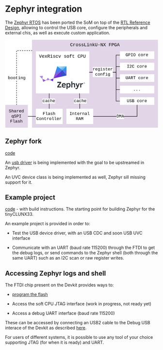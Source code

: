 # Zephyr integration

The [Zephyr RTOS](https://docs.zephyrproject.org/) has been ported the SoM on
top of the [RTL Reference Design](rtl_reference_design.md), allowing to control
the USB core, configure the peripherals and external chis, as well as execute
custom application.

![](images/zephyr_architecture.drawio.png)


## Zephyr fork

[code](https://github.com/tinyvision-ai-inc/zephyr/tree/tinyclunx33)

An
[usb driver](https://github.com/tinyvision-ai-inc/zephyr/blob/tinyclunx33/drivers/usb/udc/udc_usb23.c)
is being implemented with the goal to be upstreamed in Zephyr.

An UVC device class is being implemented as well,
Zephyr sill missing support for it.


## Example project

[code](https://github.com/tinyvision-ai-inc/tinyclunx33_zephyr_example) -
  with build instructions. The starting point for building Zephyr for the
  tinyCLUNX33.

An example project is provided in order to:

- Test the USB device driver, with an USB CDC and soon USB UVC interface

- Communicate with an UART (baud rate 115200) through the FTDI to get
  the debug logs, or send commands to the Zephyr shell (both through the
  same UART) such as an I2C scan or raw register writes.


## Accessing Zephyr logs and shell

The FTDI chip present on the Devkit provides ways to:

- [program the flash](som_flash.md)

- Access the soft CPU JTAG interface (work in progress, not ready yet)

- Access a debug UART interface (baud rate 115200)

These can be accessed by connecting an USB2 cable to the Debug USB interace
of the Devkit as described
[here](https://github.com/tinyvision-ai-inc/tinyclunx33_zephyr_example).

For users of different systems, it is possible to use any tool of your choice
supporting JTAG (for when it is ready) and UART.
